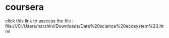 # coursera
click this link to asscess the file : file:///C:/Users/harshini/Downloads/Data%20science%20ecosystem%20.html
